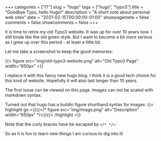 +++
categories = ["IT"]
slug = "hugo"
tags = ["hugo", "typo3"]
title = "Goodbye Typo, hello Hugo!"
description = "A short note about personal web sites"
date = "2021-02-15T00:00:00-01:00"
showpagemeta = false
comments = false
showcomments = false
+++

It is time to retire my old Typo3 website.
It was up for over 10 years now.
I still kinda like the old green style.
But I want to become a bit more serious as I grew up over this period - at least a little bit.

Let me take a screenshot to keep the good memories:

{{< figure src="img/old-typo3-website.png" alt="Old Typo3 Page" width="650px" >}}

I replace it with this fancy new hugo blog.
I think it is a good tech choice for this kind of website.
Hopefully it will also last longer than 10 years.

The first issue can be viewed on this page.
Images can not be scaled with markdown syntax.

Turned out that hugo has a buildin figure shorthand syntax for images:
{{< highlight go >}}{{</* figure src="img/image.png" alt="Description" width="650px" */>}}{{< /highlight >}}

Note that the curly braces have be escaped by `</* */>`.

So as it is fun to learn new things I am curious to dig into it!


